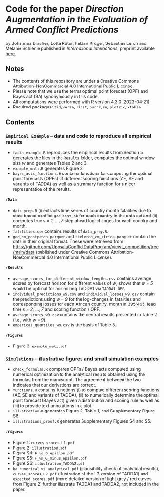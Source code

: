 # Code for the paper _Direction Augmentation in the Evaluation of Armed Conflict Predictions_

by Johannes Bracher, Lotta Rüter, Fabian Krüger, Sebastian Lerch and Melanie Schienle published in _International Interactions_, preprint available [here](https://arxiv.org/abs/2304.12108).

## Notes

+ The contents of this repository are under a Creative Commons Attribution-NonCommercial 4.0 International Public License.
+ Please note that we use the terms optimal point forecast (OPF) and Bayes act (BA) synonymously in this code.
+ All computations were performed with R version 4.3.0 (2023-04-21)
+ Required packages: `tidyverse`, `rlist`, `purrr`, `sn`, `plotrix`, `xtable`

## Contents

### `Empirical Example` – data and code to reproduce all empirical results
+ `tadda_example.R` reproduces the empirical results from Section 5, generates the files in the `Results` folder, computes the optimal window size *w* and generates Tables 2 and 3.
+ `example_mali.R` generates Figure 3.
+ `bayes_acts_functions.R` contains functions for computing the optimal point forecasts (OPFs) of different scoring functions (AE, SE and variants of TADDA) as well as a summary function for a nicer representation of the results.

#### `/Data`
+ `data_prep.R` (i) extracts time series of country month fatalities due to state based conflict `ged_best_sb` for each country in the data set and (ii) computes true *s = 1, ..., 7* step ahead log-changes for each country and month.
+ `fatalities.csv` contains results of `data_prep.R`.
+ `ged_cm_postpatch.parquet` and `skeleton_cm_africa.parquet` contain the data in their original format. These were retrieved from https://github.com/UppsalaConflictDataProgram/views_competition/tree/main/data (published under Creative Commons Attribution-NonCommercial 4.0 International Public License).

#### `/Results`
+ `average_scores_for_different_window_lengths.csv` contains average scores by forecast horizon for different values of *w*; shows that *w = 5* would be optimal for minimizing TADDA1 via `TADDA1_OPF`.
+ `individual_predictions_w9.csv` and `individual_losses_w9.csv` contain the predictions using *w = 9* for the log-changes in fatalities and corresponding losses for each African country, month in 395:495, lead time *s = 2, ..., 7* and scoring function / OPF.
+ `average_scores_w9.csv` contains the central results presented in Table 2 (i.e., with *w = 9*).
+ `empirical_quantiles_w9.csv` is the basis of Table 3.

#### `/Figures`
+ Figure 3: `example_mali.pdf`

### `Simulations` – illustrative figures and small simulation examples
+ `check_formulas.R` compares OPFs / Bayes acts computed using numerical optimization to the analytical results obtained using the formulas from the manuscript. The agreement between the two indicates that our derivations are correct.
+ `functions.R` contains functions (i) to compute different scoring functions (AE, SE and variants of TADDA), (ii) to numerically determine the optimal point forecast (Bayes act) given a distribution and scoring rule as well as (iii) to provide text annotations in a plot.
+ `illustration.R` generates Figure 2, Table 1, and Supplementary Figure S6.
+ `illustrations_proof.R` generates Supplementary Figures S4 and S5.

#### `/Figures`
+ Figure 1: `curves_scores_L1.pdf`
+ Figure 2: `illustration.pdf`
+ Figure S4: `F_vs_G_epsilon.pdf`
+ Figure S5: `F_vs_G_minus_epsilon.pdf`
+ Figure S6: `illustration_TADDA2.pdf`
+ `ba_numerical_vs_analytical.pdf` (plausibility check of analytical results), `curves_scores_L2.pdf` (illustration of the L2 version of TADDA1) and `expected_scores.pdf` (more detailed version of light grey / red curves from Figure 2) further illustrate TADDA1 and TADDA2, not included in the paper.

